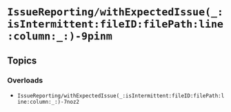 # ``IssueReporting/withExpectedIssue(_:isIntermittent:fileID:filePath:line:column:_:)-9pinm``

## Topics

### Overloads

- ``IssueReporting/withExpectedIssue(_:isIntermittent:fileID:filePath:line:column:_:)-7noz2``
